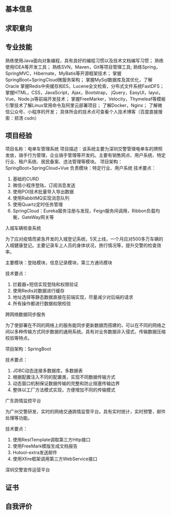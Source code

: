 ## 基本信息

## 求职意向

## 专业技能

熟练使用Java面向对象编程，具有良好的编程习惯以及技术文档编写习惯；
熟练使用IDEA等开发工具；
熟练SVN，Maven，Git等项目管理工具;
熟练Spring，SpringMVC，Hibernate，MyBatis等开源框架技术；
掌握SpringBoot+SpringCloud微服务架构；
掌握MySql数据库及其优化，了解Oracle
掌握Redis中央缓存和ES，Lucene全文检索，分布式文件系统FastDFS；
掌握HTML，CSS，JavaScript，Ajax，Bootstrap， jQuery，EasyUI，layui，Vue，Node.js等前端开发技术；
掌握FreeMarker，Velocity，Thymeleaf等模板引擎技术了解Linux常用命令及阿里云部署项目；
了解Docker，Nginx；
了解微信公众号、小程序的开发；
具体所会的技术点可查看个人技术博客（百度直接搜索：郑清 csdn）

## 项目经验

项目名称：电单车管理系统
项目描述：该系统主要为深圳交警管理电单车的牌照发放，骑手行为管理，企业骑手管理等开发的。主要有销售网点、用户系统、特定行业、租户系统、居民备案、违法管理等模块。
项目架构：SpringBoot+SpringCloud+Vue
负责模块：特定行业、用户系统
技术要点：

1. 基础的CURD
2. 微信小程序登陆，订阅消息发送
3. 使用POI技术批量导入导出数据
4. 使用RabbitMQ实现消息队列
5. 使用Quartz定时任务管理
6. SpringCloud：Eureka服务注册与发现，Feign服务间调用，Ribbon负载均衡，GateWay网关等

入城车辆核查系统

为了应对疫情而紧急开发的入城登记系统，5天上线，一个月应对500多万车辆的入城健康登记。主要记录车上人员的身体状况，旅行情况等，提升交警的检查效率。

主要模块：登陆模块，信息记录模块，第三方通讯模块

技术要点：

1. 拦截器+短信实现登陆和权限验证
2. 使用Redis对数据进行缓存
3. 地址选择等静态数据直接在前端实现，尽量减少对后端的请求
4. 所有操作都进行数据权限校验

跨网络数据同步服务

为了使部署在不同的网络上的服务能同步更新数据而搭建的，可以在不同的网络之间以多种传输方式同步数据的通用系统。具有对业务数据非入侵式，传输数据压缩校验等特点。

项目架构：SpringBoot

技术要点：

1. JDBC动态连接多数据库，多数据表
2. 根据配置注入不同的配置类，实现不同数据传输方式
3. 动态窗口机制保证数据传输的完整和防止阻塞传输边界
4. 整体以工厂方法模式实现，方便增加不同的传输模式

广东舆情监控平台

为广州交警研发，实时的网络交通舆情监管平台。具有实时统计，实时预警，邮件处理等功能。

技术要点：

1. 使用RestTemplate调取第三方Http接口
2. 使用FreeMark模版生成文档报告
3. Hutool-extra发送邮件
4. 使用Xfire框架调用第三方WebService接口

深圳交警宣传运营平台


## 证书

## 自我评价